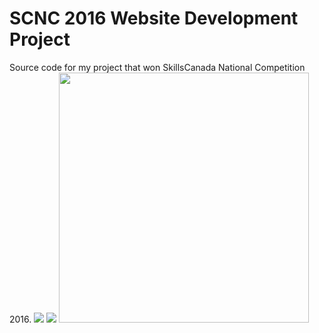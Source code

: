 # SCNC 2016 Website Development Project
Source code for my project that won SkillsCanada National Competition 2016.
<img src="https://github.com/kiroshiime/skillscanada-national-2016/raw/master/スクリーンショット%202016-06-09%20午前0.46.44.png" />
<img src="https://raw.githubusercontent.com/kiroshiime/skillscanada-national-2016/master/スクリーンショット%202016-06-09%20午前0.47.20.png" />
<img src="https://raw.githubusercontent.com/kiroshiime/skillscanada-national-2016/master/スクリーンショット%202016-06-09%20午前0.48.13.png" height="400" />
